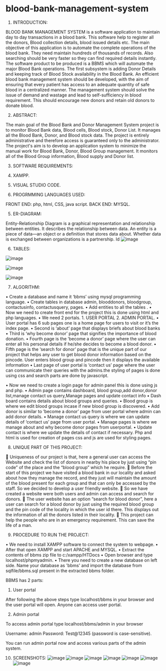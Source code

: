 # blood-bank-management-system
1. INTRODUCTION:

BLOOD BANK MANAGEMENT SYSTEM is a software application to maintain day to day transactions in a blood bank. This software help to register all the donors, Blood collection details, blood issued details etc. The main objective of this application is to automate the complete operations of the blood bank. They need maintain hundreds of thousands of records. Also searching should be very faster so they can find required details instantly. The software product to be produced is a BBMS which will automate the major Blood Bank operations. The first subsystem is adding Donor Details and keeping track of Blood Stock availability in the Blood Bank. An efficient blood bank management system should be developed, with the aim of ensuring that every patient has access to an adequate quantity of safe blood in a centralized manner. The management system should solve the issue of demand and wastage and lead to self-sufficiency in blood requirement. This should encourage new donors and retain old donors to donate blood.

2. ABSTRACT:

The main goal of the Blood Bank and Donor Management System project is to monitor Blood Bank data, Blood cells, Blood stock, Donor List. It manages all the Blood Bank, Donor, and Blood stock data. The project is entirely administrative and therefore access is guaranteed only to the administrator. The project's aim is to develop an application system to minimize the manual work for Blood Bank, Donor, Blood Group management. It monitors all of the Blood Group information, Blood supply and Donor list.




3. SOFTWARE REQUIREMENTS:

1. XAMPP.
2. VISUAL STUDIO CODE.



4. PROGRMMING LANGUAGES USED:

FRONT END: php, html, CSS, java script.
BACK END: MYSQL.




5. ER-DIAGRAM:


Entity-Relationship Diagram is a graphical representation and relationship between entities. It describes the relationship between data.  An  entity  is  a  piece  of  data—an  object  or  a definition  that  stores  data  about.  Whether data is exchanged between organizations is a partnership. 
Id
![image](https://user-images.githubusercontent.com/66869358/173079972-af6ca230-1275-447e-9c07-1752752a5c79.png)
 
 
6. TABLES:


![image](https://user-images.githubusercontent.com/66869358/173081023-0613288e-1171-4a6a-b3ff-c4c0becfdb60.png)


![image](https://user-images.githubusercontent.com/66869358/173081324-955625a5-0f0a-488f-8491-c89cf1b9a9e9.png)


![image](https://user-images.githubusercontent.com/66869358/173081428-f4450593-c61c-4284-8753-5e77c8c710b8.png)



7. ALGORITHM:

•	  Create a database and name it ‘bbms’ using mysql programming language.
•	Create tables in database admin, blooddonors, bloodgroup, contactusinfo,  contactusquery,          pages.
•	Add entities to all the tables . 
•	Now  we need to create front end for the project this is done using html and php languages.
•	We need 2 portals. 1. USER PORTAL  2. ADMIN PORTAL.
•	User portal has 6 sub pages one is a home page for users to visit or it’s the index page.
•	Second is ‘about’ page that displays briefs  about blood banks
•	Third is ‘why become  donor’ page that signifies the importance of blood donation.
•	Fourth page is the ‘become a donor’ page where the user can enter all his personal details if he/she  decides to become a blood donor.
•	Fifth page  is the ‘search for donor’ page that is the unique part of our project that helps any user to get blood donor information based on the pincode. User enters blood group and pincode then it displays the available information
•	Last page of user portal is ‘contact us’ page where the user can communicate their queries with the admins.the styling of pages is done using css and search parts are done by javascript.


•	Now we need to create a login page for admin panel this is done using js and php.
•	Admin page contains  dashboard, blood group,add donor,donor list,manage contact us query,Manage pages and update contact info
•	Dash board contains details about  blood groups and queries.
•	Blood group is where we edit blood groups incase if new blood group is discovered.
•	Add donor is similar to ‘become a donor’ page from user portal where admin can add donor details.
•	Manage contact us query  is where we can update details of ‘contact us’ page from user portal.
•	Manage pages is where we manage about and why become donor pages from userportal.
•	Update contact  is where we update the details of contact if necessary. Php and html is used for creation of pages css and js are used for styling pages.


8. UNIQUE PART OF THIS PROJECT:

	Uniqueness of our project is that, here a general user can  access the
Website and check the list of donors in nearby his place by just using
“pin code”  of the place and the “blood group” which he require.
	Before the start of this project we have visited a blood bank in our locality and asked about how they manage the record, and they just will maintain the amount of the blood present for each group and that can only be accessed by the staff. So we decided to develop a user friendly website.
	So we have created a website were both users and admin can access and search for donors.
	The user website has an option “search for blood donor”, here a user can search for a blood donor by just using the required blood group and the pin code of the locality in which the user id there. This displays out the information of all the donors listed in their locality.
	This project can help the people who are in an emergency requirement. This can save the life of a man.



9. PROCEDURE TO RUN THE PROJECT:

•	We need to install XAMPP software to connect the system to webpage. 
•	After that open XAMPP and start APACHE and MYSQL.
•	Extract the contents of bbms zip file to c:/xampp/HTDocs
•	Open browser and type localhost/phpmyadmin.
•	There you need to create a new database on left side. Name your database as 'bbms' and import the database from sqlfile/bbms.sql present in the extracted bbms folder.

BBMS has 2 parts:

1. User portal

After following the above steps type localhost/bbms in your browser and the user portal will open. Anyone can access user portal.

2. Admin portal

To access admin portal type localhost/bbms/admin in your browser

Username: admin	
Password: Test@12345 (password is case-sensitive).

You can run admin portal now and access various parts of the admin system.

10. SCREENSHOTS:
![image](https://user-images.githubusercontent.com/66869358/173081817-05f0f464-7f4e-4977-aa02-67aa8e503f6c.png)
![image](https://user-images.githubusercontent.com/66869358/173081861-f8481eed-0867-4463-b4c9-8a662a83416c.png)
![image](https://user-images.githubusercontent.com/66869358/173081879-873a410d-7d8f-4cbb-872e-36bc88f41933.png)
![image](https://user-images.githubusercontent.com/66869358/173081906-79a34528-f047-4f2e-8ef1-d194becc838e.png)
![image](https://user-images.githubusercontent.com/66869358/173081930-a6c95ff7-37eb-4b38-84c6-2f80486d4299.png)
![image](https://user-images.githubusercontent.com/66869358/173081982-e8b9c069-14db-41a2-8202-27ffb9438a9a.png)
![image](https://user-images.githubusercontent.com/66869358/173081997-fc54d8bd-f6ca-435c-a30f-57fb3d69051b.png)
